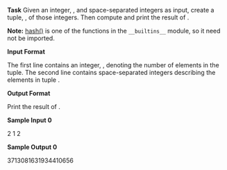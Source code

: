 **Task**
Given an integer, , and space-separated integers as input, create a tuple, , of those integers. Then compute and print the result of .

**Note:** [hash()](https://docs.python.org/3/library/functions.html#hash) is one of the functions in the `__builtins__` module, so it need not be imported.

**Input Format**

The first line contains an integer, , denoting the number of elements in the tuple.
The second line contains space-separated integers describing the elements in tuple .

**Output Format**

Print the result of .

**Sample Input 0**

2
1 2

**Sample Output 0**

3713081631934410656

```

```
